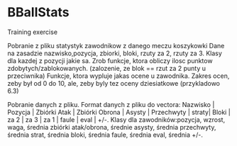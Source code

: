 # BBallStats
Training exercise

Pobranie z pliku statystyk zawodnikow z danego meczu koszykowki Dane na zasadzie nazwisko,pozycja, zbiorki, bloki, rzuty za 2, rzuty za 3. 
Klasy dla kazdej z pozycji jakie sa. Zrob funkcje, ktora obliczy ilosc punktow zdobytych/zablokowanych. (zalozenie, ze blok == rzut za 2 punty u przeciwnika) 
Funkcje, ktora wypluje jakas ocene u zawodnika. 
Zakres ocen, zeby był od 0 do 10, ale, zeby byly tez oceny dziesiatkowe (przykladowo 6.3)

Pobranie danych z pliku.
Format danych z pliku do vectora: Nazwisko | Pozycja | Zbiórki Atak | Zbiórki Obrona | Asysty | Przechwyty | straty| Bloki | za 2 | za 3 | za 1 | faule | eval | +/-.
Klasy dla zawodników:pozycja, wzrost, waga, średnia zbiórki atak/obrona, średnie asysty, średnia przechwyty, średnia strat, średnia bloki, średnia faule, średnia eval, średnia +/-.
